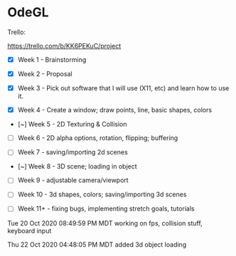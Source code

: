 # OdeGL

Trello:

https://trello.com/b/KK6PEKuC/project

- [x] Week 1 - Brainstorming

- [x] Week 2 - Proposal

- [x] Week 3 - Pick out software that I will use (X11, etc) and learn how to use it.

- [x] Week 4 - Create a window; draw points, line, basic shapes, colors

- [~] Week 5 - 2D Texturing & Collision

- [ ] Week 6 - 2D alpha options, rotation, flipping; buffering

- [ ] Week 7 - saving/importing 2d scenes

- [~] Week 8 - 3D scene; loading in object

- [ ] Week 9 - adjustable camera/viewport

- [ ] Week 10 - 3d shapes, colors; saving/importing 3d scenes

- [ ] Week 11+ - fixing bugs, implementing stretch goals,  tutorials

Tue 20 Oct 2020 08:49:59 PM MDT
working on fps, collision stuff, keyboard input

Thu 22 Oct 2020 04:48:05 PM MDT
added 3d object loading

